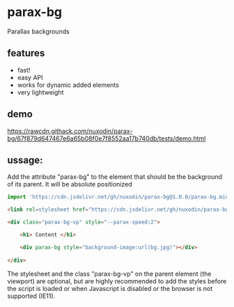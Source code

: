 # parax-bg
Parallax backgrounds

## features
- fast!
- easy API
- works for dynamic added elements
- very lightweight

## demo 
https://rawcdn.githack.com/nuxodin/parax-bg/67f879d647467e6a65b08f0e7f8552aa17b740db/tests/demo.html


## ussage:

Add the attribute "parax-bg" to the element that should be the background of its parent. It will be absolute positionized

```js
import 'https://cdn.jsdelivr.net/gh/nuxodin/parax-bg@1.0.0/parax-bg.min.js';
```

```html
<link rel=stylesheet href="https://cdn.jsdelivr.net/gh/nuxodin/parax-bg@1.0.0/parax-bg.min.js">

<div class="parax-bg-vp" style="--parax-speed:2">

    <h1> Content </h1>

    <div parax-bg style="background-image:url(bg.jpg)"></div>
    
</div>
```

The stylesheet and the class "parax-bg-vp" on the parent element (the viewport) are optional, but are highly recommended to add the styles before the script is loaded or when Javascript is disabled or the browser is not supported (IE11).
